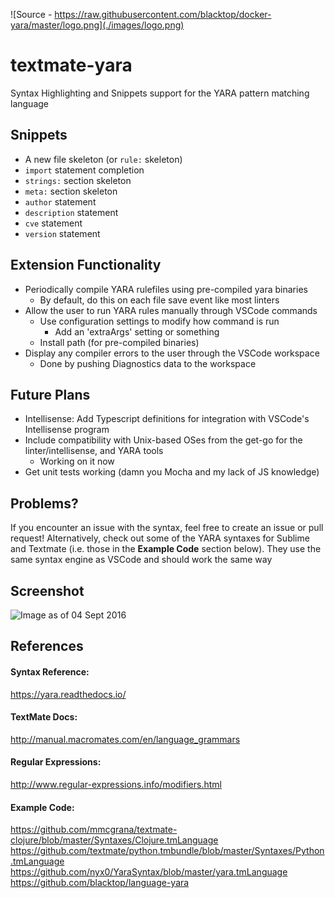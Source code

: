 ![Source - https://raw.githubusercontent.com/blacktop/docker-yara/master/logo.png](./images/logo.png)

# textmate-yara
Syntax Highlighting and Snippets support for the YARA pattern matching language

## Snippets
* A new file skeleton (or `rule:` skeleton)
* `import` statement completion
* `strings:` section skeleton
* `meta:` section skeleton
* `author` statement
* `description` statement
* `cve` statement
* `version` statement

## Extension Functionality
* Periodically compile YARA rulefiles using pre-compiled yara binaries
  * By default, do this on each file save event like most linters
* Allow the user to run YARA rules manually through VSCode commands
  * Use configuration settings to modify how command is run
    * Add an 'extraArgs' setting or something
  * Install path (for pre-compiled binaries)
* Display any compiler errors to the user through the VSCode workspace
  * Done by pushing Diagnostics data to the workspace

## Future Plans
* Intellisense: Add Typescript definitions for integration with VSCode's Intellisense program
* Include compatibility with Unix-based OSes from the get-go for the linter/intellisense, and YARA tools
  * Working on it now
* Get unit tests working (damn you Mocha and my lack of JS knowledge)

## Problems?
If you encounter an issue with the syntax, feel free to create an issue or pull request!
Alternatively, check out some of the YARA syntaxes for Sublime and Textmate (i.e. those in the <b>Example Code</b> section below).
They use the same syntax engine as VSCode and should work the same way

## Screenshot
![Image as of 04 Sept 2016](./images/29062016.PNG)

## References
#### Syntax Reference:<br>
https://yara.readthedocs.io/

#### TextMate Docs:<br>
http://manual.macromates.com/en/language_grammars

#### Regular Expressions:<br>
http://www.regular-expressions.info/modifiers.html

#### Example Code:<br>
https://github.com/mmcgrana/textmate-clojure/blob/master/Syntaxes/Clojure.tmLanguage <br>
https://github.com/textmate/python.tmbundle/blob/master/Syntaxes/Python.tmLanguage <br>
https://github.com/nyx0/YaraSyntax/blob/master/yara.tmLanguage <br>
https://github.com/blacktop/language-yara
